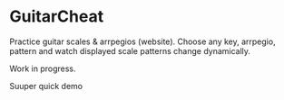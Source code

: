 # GuitarCheat

Practice guitar scales & arrpegios (website).
Choose any key, arrpegio, pattern and watch displayed scale patterns change dynamically.

Work in progress.


Suuper quick demo
